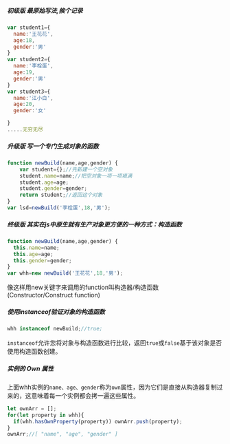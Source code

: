 ##### 初级版 最原始写法,挨个记录

```js
var student1={
  name:'王花花',
  age:18,
  gender:'男'
}
var student2={
  name:'李栓蛋',
  age:19,
  gender:'男'
}
var student3={
  name:'江小白',
  age:20,
  gender:'女'

}
.....无穷无尽
```

##### 升级版 写一个专门生成对象的函数

```js
function newBuild(name,age,gender) {
    var student={};//先新建一个空对象
    student.name=name;//把空对象一项一项填满
    student.age=age;
    student.gender=gender;
    return student;//返回这个对象
}
var lsd=newBuild('李栓蛋',18,'男');
```

##### 终级版 其实在js中原生就有生产对象更方便的一种方式：构造函数

```js
function newBuild(name,age,gender) {
  this.name=name;
  this.age=age;
  this.gender=gender;
}
var whh=new newBuild('王花花',18,'男');
```

像这样用new关键字来调用的function叫构造器/构造函数(Constructor/Construct function)

##### 使用instanceof验证对象的构造函数

```js
whh instanceof newBuild;//true;
```

`instanceof`允许您将对象与构造函数进行比较，返回`true`或`false`基于该对象是否使用构造函数创建。

##### 实例的 Own 属性

上面whh实例的`name、age、gender`称为`own`属性，因为它们是直接从构造器复制过来的，这意味着每一个实例都会拷一遍这些属性。

```js
let ownArr = [];
for(let property in whh){
  if(whh.hasOwnProperty(property)) ownArr.push(property);
}
ownArr;//[ "name", "age", "gender" ]
```

